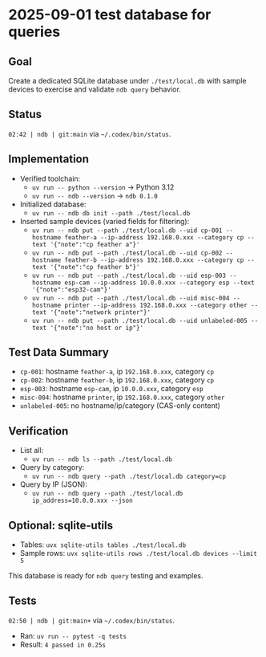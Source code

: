 # 2025-09-01 test database for queries

## Goal

Create a dedicated SQLite database under `./test/local.db` with sample devices to exercise and validate `ndb query` behavior.

## Status

 `02:42 | ndb | git:main` via `~/.codex/bin/status`.

## Implementation

- Verified toolchain:
  - `uv run -- python --version` → Python 3.12
  - `uv run -- ndb --version` → `ndb 0.1.0`
- Initialized database:
  - `uv run -- ndb db init --path ./test/local.db`
- Inserted sample devices (varied fields for filtering):
  - `uv run -- ndb put --path ./test/local.db --uid cp-001 --hostname feather-a --ip-address 192.168.0.xxx --category cp --text '{"note":"cp feather a"}'`
  - `uv run -- ndb put --path ./test/local.db --uid cp-002 --hostname feather-b --ip-address 192.168.0.xxx --category cp --text '{"note":"cp feather b"}'`
  - `uv run -- ndb put --path ./test/local.db --uid esp-003 --hostname esp-cam --ip-address 10.0.0.xxx --category esp --text '{"note":"esp32-cam"}'`
  - `uv run -- ndb put --path ./test/local.db --uid misc-004 --hostname printer --ip-address 192.168.0.xxx --category other --text '{"note":"network printer"}'`
  - `uv run -- ndb put --path ./test/local.db --uid unlabeled-005 --text '{"note":"no host or ip"}'`

## Test Data Summary

- `cp-001`: hostname `feather-a`, ip `192.168.0.xxx`, category `cp`
- `cp-002`: hostname `feather-b`, ip `192.168.0.xxx`, category `cp`
- `esp-003`: hostname `esp-cam`, ip `10.0.0.xxx`, category `esp`
- `misc-004`: hostname `printer`, ip `192.168.0.xxx`, category `other`
- `unlabeled-005`: no hostname/ip/category (CAS-only content)

## Verification

- List all:
  - `uv run -- ndb ls --path ./test/local.db`
- Query by category:
  - `uv run -- ndb query --path ./test/local.db category=cp`
- Query by IP (JSON):
  - `uv run -- ndb query --path ./test/local.db ip_address=10.0.0.xxx --json`

## Optional: sqlite-utils

- Tables: `uvx sqlite-utils tables ./test/local.db`
- Sample rows: `uvx sqlite-utils rows ./test/local.db devices --limit 5`

This database is ready for `ndb query` testing and examples.

## Tests

 `02:50 | ndb | git:main+` via `~/.codex/bin/status`.

- Ran: `uv run -- pytest -q tests`
- Result: `4 passed in 0.25s`
